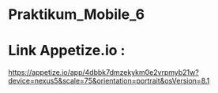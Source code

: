 # Praktikum_Mobile_6

# Link Appetize.io :
https://appetize.io/app/4dbbk7dmzekykm0e2vrpmyb21w?device=nexus5&scale=75&orientation=portrait&osVersion=8.1
